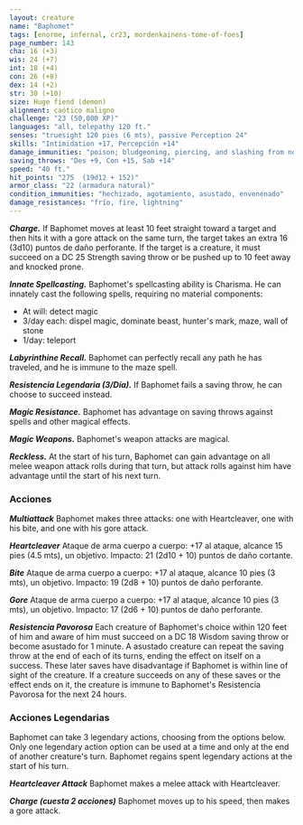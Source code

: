 ```yaml
---
layout: creature
name: "Baphomet"
tags: [enorme, infernal, cr23, mordenkainens-tome-of-foes]
page_number: 143
cha: 16 (+3)
wis: 24 (+7)
int: 18 (+4)
con: 26 (+8)
dex: 14 (+2)
str: 30 (+10)
size: Huge fiend (demon)
alignment: caótico maligno
challenge: "23 (50,000 XP)"
languages: "all, telepathy 120 ft."
senses: "truesight 120 pies (6 mts), passive Perception 24"
skills: "Intimidation +17, Percepción +14"
damage_immunities: "poison; bludgeoning, piercing, and slashing from nonmagical attacks"
saving_throws: "Des +9, Con +15, Sab +14"
speed: "40 ft."
hit_points: "275  (19d12 + 152)"
armor_class: "22 (armadura natural)"
condition_immunities: "hechizado, agotamiento, asustado, envenenado"
damage_resistances: "frío, fire, lightning"
---
```


***Charge.*** If Baphomet moves at least 10 feet straight toward a target and then hits it with a gore attack on the same turn, the target takes an extra 16 (3d10) puntos de daño perforante. If the target is a creature, it must succeed on a DC 25 Strength saving throw or be pushed up to 10 feet away and knocked prone.

***Innate Spellcasting.*** Baphomet's spellcasting ability is Charisma. He can innately cast the following spells, requiring no material components:
* At will: detect magic
* 3/day each: dispel magic, dominate beast, hunter's mark, maze, wall of stone
* 1/day: teleport

***Labyrinthine Recall.*** Baphomet can perfectly recall any path he has traveled, and he is immune to the maze spell.

***Resistencia Legendaria (3/Día).*** If Baphomet fails a saving throw, he can choose to succeed instead.

***Magic Resistance.*** Baphomet has advantage on saving throws against spells and other magical effects.

***Magic Weapons.*** Baphomet's weapon attacks are magical.

***Reckless.*** At the start of his turn, Baphomet can gain advantage on all melee weapon attack rolls during that turn, but attack rolls against him have advantage until the start of his next turn.

### Acciones

***Multiattack*** Baphomet makes three attacks: one with Heartcleaver, one with his bite, and one with his gore attack.

***Heartcleaver*** Ataque de arma cuerpo a cuerpo: +17 al ataque, alcance 15 pies (4.5 mts), un objetivo. Impacto: 21 (2d10 + 10) puntos de daño cortante.

***Bite*** Ataque de arma cuerpo a cuerpo: +17 al ataque, alcance 10 pies (3 mts), un objetivo. Impacto: 19 (2d8 + 10) puntos de daño perforante.

***Gore*** Ataque de arma cuerpo a cuerpo: +17 al ataque, alcance 10 pies (3 mts), un objetivo. Impacto: 17 (2d6 + 10) puntos de daño perforante.

***Resistencia Pavorosa*** Each creature of Baphomet's choice within 120 feet of him and aware of him must succeed on a DC 18 Wisdom saving throw or become asustado for 1 minute. A asustado creature can repeat the saving throw at the end of each of its turns, ending the effect on itself on a success. These later saves have disadvantage if Baphomet is within line of sight of the creature.
If a creature succeeds on any of these saves or the effect ends on it, the creature is immune to Baphomet's Resistencia Pavorosa for the next 24 hours.

### Acciones Legendarias

Baphomet can take 3 legendary actions, choosing from the options below. Only one legendary action option can be used at a time and only at the end of another creature's turn. Baphomet regains spent legendary actions at the start of his turn.

***Heartcleaver Attack*** Baphomet makes a melee attack with Heartcleaver.

***Charge (cuesta 2 acciones)*** Baphomet moves up to his speed, then makes a gore attack.